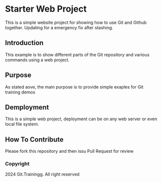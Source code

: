 # Starter Web Project

This is a simple website project for showing how to use Git and Github together. Updating for a 
emergency fix after stashing.

## Introduction

This example is to show different parts of the Git repository and various commands using a web project.

## Purpose

As stated aove, the main purpose is to provide simple exaples for Git training demos

## Demployment

This is a simple web project, deployment can be on any web server or even local file system.

## How To Contribute

Please fork this repository and then issu Pull Request for review

### Copyright

2024 Git.Trainingg. All right reserved